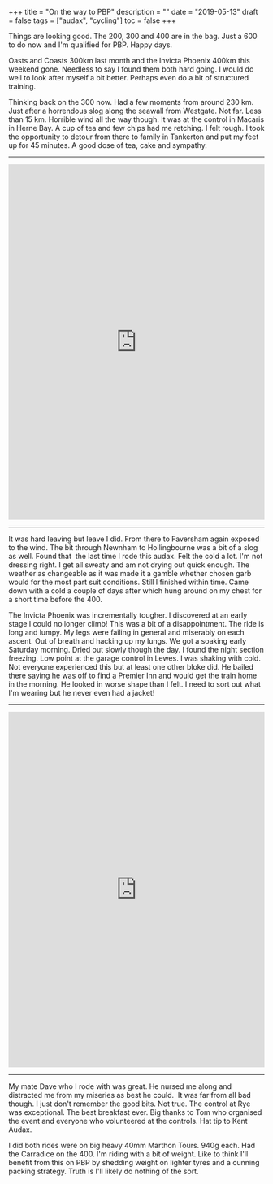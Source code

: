 +++
title = "On the way to PBP"
description = ""
date = "2019-05-13"
draft = false
tags = ["audax", "cycling"]
toc = false
+++

Things are looking good. The 200, 300 and 400 are in the bag. Just a 600 to do now and I'm qualified for PBP. Happy days. 

Oasts and Coasts 300km last month and the Invicta Phoenix 400km this weekend gone. Needless to say I found them both hard going. I would do well to look after myself a bit better. Perhaps even do a bit of structured training. 

Thinking back on the 300 now. Had a few moments from around 230 km. Just after a horrendous slog along the seawall from Westgate. Not far. Less than 15 km. Horrible wind all the way though. It was at the control in Macaris in Herne Bay. A cup of tea and few chips had me retching. I felt rough. I took the opportunity to detour from there to family in Tankerton and put my feet up for 45 minutes. A good dose of tea, cake and sympathy. 
***
<iframe src="https://ridewithgps.com/embeds?type=trip&id=34046093&metricUnits=true&sampleGraph=true&distanceMarkers=true&showPhotos=true" style="width: 1px; min-width: 100%; height: 700px; border: none;" scrolling="no"></iframe>

***
It was hard leaving but leave I did. From there to Faversham again exposed to the wind. The bit through Newnham to Hollingbourne was a bit of a slog as well. Found that  the last time I rode this audax. Felt the cold a lot. I'm not dressing right. I get all sweaty and am not drying out quick enough. The weather as changeable as it was made it a gamble whether chosen garb would for the most part suit conditions. Still I finished within time. Came down with a cold a couple of days after which hung around on my chest for a short time before the 400.

The Invicta Phoenix was incrementally tougher. I discovered at an early stage I could no longer climb! This was a bit of a disappointment. The ride is long and lumpy. My legs were failing in general and miserably on each ascent. Out of breath and hacking up my lungs. We got a soaking early Saturday morning. Dried out slowly though the day. I found the night section freezing. Low point at the garage control in Lewes. I was shaking with cold. Not everyone experienced this but at least one other bloke did. He bailed there saying he was off to find a Premier Inn and would get the train home in the morning. He looked in worse shape than I felt. I need to sort out what I'm wearing but he never even had a jacket!
***
<iframe src="https://ridewithgps.com/embeds?type=trip&id=34606686&metricUnits=true&sampleGraph=true&distanceMarkers=true&showPhotos=true" style="width: 1px; min-width: 100%; height: 700px; border: none;" scrolling="no"></iframe>

***
My mate Dave who I rode with was great. He nursed me along and distracted me from my miseries as best he could.  It was far from all bad though. I just don't remember the good bits. Not true. The control at Rye was exceptional. The best breakfast ever. Big thanks to Tom who organised the event and everyone who volunteered at the controls. Hat tip to Kent Audax. 

I did both rides were on big heavy 40mm Marthon Tours. 940g each. Had the Carradice on the 400. I'm riding with a bit of weight. Like to think I'll benefit from this on PBP by shedding weight on lighter tyres and a cunning packing strategy. Truth is I'll likely do nothing of the sort.